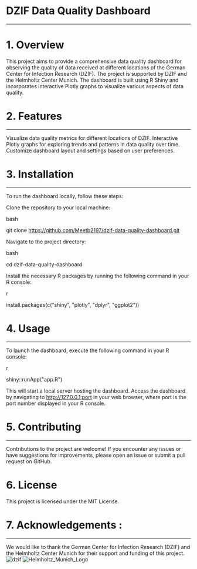 # DZIF Data Quality Dashboard
-----------------------------------------------------------------------------------------------------------------------------------------------------------------------------------------------------------------------------------------------------

# 1. Overview

This project aims to provide a comprehensive data quality dashboard for observing the quality of data received at different locations of the German Center for Infection Research (DZIF). The project is supported by DZIF and the Helmholtz Center Munich. The dashboard is built using R Shiny and incorporates interactive Plotly graphs to visualize various aspects of data quality.

# 2. Features
-----------------------------------------------------------------------------------------------------------------------------------------------------------------------------------------------------------------------------------------------------

Visualize data quality metrics for different locations of DZIF.
Interactive Plotly graphs for exploring trends and patterns in data quality over time.
Customize dashboard layout and settings based on user preferences.

# 3. Installation
-----------------------------------------------------------------------------------------------------------------------------------------------------------------------------------------------------------------------------------------------------

To run the dashboard locally, follow these steps:

Clone the repository to your local machine:

bash

git clone https://github.com/Meetb2197/dzif-data-quality-dashboard.git

Navigate to the project directory:

bash

cd dzif-data-quality-dashboard

Install the necessary R packages by running the following command in your R console:

r

install.packages(c("shiny", "plotly", "dplyr", "ggplot2"))


# 4. Usage

-----------------------------------------------------------------------------------------------------------------------------------------------------------------------------------------------------------------------------------------------------

To launch the dashboard, execute the following command in your R console:

r

shiny::runApp("app.R")

This will start a local server hosting the dashboard. Access the dashboard by navigating to http://127.0.0.1:port in your web browser, where port is the port number displayed in your R console.

# 5. Contributing

-----------------------------------------------------------------------------------------------------------------------------------------------------------------------------------------------------------------------------------------------------

Contributions to the project are welcome! If you encounter any issues or have suggestions for improvements, please open an issue or submit a pull request on GitHub.

# 6. License

This project is licensed under the MIT License.

# 7. Acknowledgements :

-----------------------------------------------------------------------------------------------------------------------------------------------------------------------------------------------------------------------------------------------------


We would like to thank the German Center for Infection Research (DZIF) and the Helmholtz Center Munich for their support and funding of this project.
![dzif](https://github.com/Meet2197/Master-arbeit/assets/125220294/2c73e924-1ea2-414f-a7ce-a61c00086347)  ![Helmholtz_Munich_Logo](https://github.com/Meet2197/Master-arbeit/assets/125220294/2ec27074-d4af-45a9-9009-560ee4822e0c)

